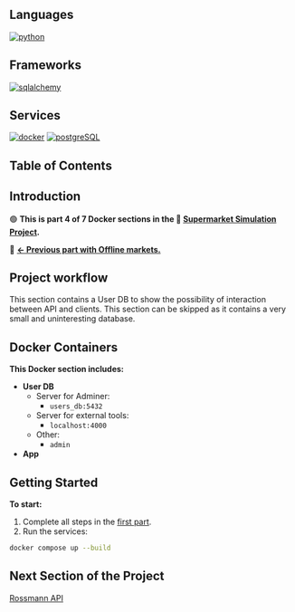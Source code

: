 <!-- omit in toc -->
## Languages
[![python](https://img.shields.io/badge/python-3.11-d6123c?color=white&labelColor=d6123c&logo=python&logoColor=white)](https://www.python.org/)

## Frameworks
[![sqlalchemy](https://img.shields.io/badge/sqlalchemy-2.0.41-d6123c?color=white&labelColor=d6123c&logo=sqlalchemy&logoColor=white)](https://www.sqlalchemy.org/)

## Services
[![docker](https://img.shields.io/badge/docker-d6123c?style=for-the-badge&logo=docker&logoColor=white)](https://www.docker.com/)
[![postgreSQL](https://img.shields.io/badge/postgresql-d6123c?style=for-the-badge&logo=postgresql&logoColor=white)](https://www.postgresql.org/)

<!-- omit in toc -->
## Table of Contents

## Introduction
🟢 **This is part 4 of 7 Docker sections in the 🔴 [Supermarket Simulation Project](https://github.com/SerhiiDolhopolov/rossmann_services).**

🔵 [**<- Previous part with Offline markets.**](https://github.com/SerhiiDolhopolov/rossmann_offline_markets)

## Project workflow
This section contains a User DB to show the possibility of interaction between API and clients. This section can be skipped as it contains a very small and uninteresting database.

## Docker Containers
**This Docker section includes:**
  - **User DB**
    - Server for Adminer:
      - `users_db:5432`
    - Server for external tools:
      - `localhost:4000`
    - Other:
      - `admin`
  - **App**

## Getting Started
**To start:**
1. Complete all steps in the [first part](https://github.com/SerhiiDolhopolov/rossmann_services).
2. Run the services:
```bash
docker compose up --build
```

## Next Section of the Project

[Rossmann API](https://github.com/SerhiiDolhopolov/rossmann_api)